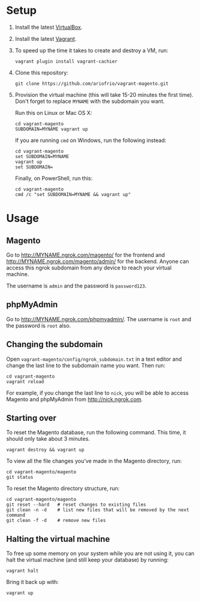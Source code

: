 # Setup

 1. Install the latest [VirtualBox](https://www.virtualbox.org).

 2. Install the latest [Vagrant](http://vagrantup.com/).

 3. To speed up the time it takes to create and destroy a VM, run:

        vagrant plugin install vagrant-cachier

 4. Clone this repository:

        git clone https://github.com/ariofrio/vagrant-magento.git

 5. Provision the virtual machine (this will take 15-20 minutes the first time). Don't forget to replace `MYNAME` with the subdomain you want.

    Run this on Linux or Mac OS X:

        cd vagrant-magento
        SUBDOMAIN=MYNAME vagrant up

    If you are running `cmd` on Windows, run the following instead:

        cd vagrant-magento
        set SUBDOMAIN=MYNAME
        vagrant up
        set SUBDOMAIN=

    Finally, on PowerShell, run this:

        cd vagrant-magento
        cmd /c "set SUBDOMAIN=MYNAME && vagrant up"

# Usage

## Magento

Go to <http://MYNAME.ngrok.com/magento/> for the frontend and <http://MYNAME.ngrok.com/magento/admin/> for the backend. Anyone can access this ngrok subdomain from any device to reach your virtual machine.

The username is `admin` and the password is `password123`.

## phpMyAdmin

Go to <http://MYNAME.ngrok.com/phpmyadmin/>. The username is `root` and the password is `root` also.

## Changing the subdomain

Open `vagrant-magento/config/ngrok_subdomain.txt` in a text editor and change the last line to the subdomain name you want. Then run:

    cd vagrant-magento
    vagrant reload

For example, if you change the last line to `nick`, you will be able to access Magento and phpMyAdmin from <http://nick.ngrok.com>.

## Starting over

To reset the Magento database, run the following command. This time, it should only take about 3 minutes.

    vagrant destroy && vagrant up

To view all the file changes you've made in the Magento directory, run:

    cd vagrant-magento/magento
    git status

To reset the Magento directory structure, run:

    cd vagrant-magento/magento
    git reset --hard   # reset changes to existing files
    git clean -n -d    # list new files that will be removed by the next command
    git clean -f -d    # remove new files

## Halting the virtual machine

To free up some memory on your system while you are not using it, you can halt the virtual machine (and still keep your database) by running:

    vagrant halt

Bring it back up with:

    vagrant up
